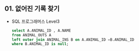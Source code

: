 ## 01. 없어진 기록 찾기

- SQL 프로그래머스 Level3

  

  ```sql
  select A.ANIMAL_ID , A.NAME
  from ANIMAL_OUTS A
  left outer join ANIMAL_INS B on A.ANIMAL_ID =B.ANIMAL_ID
  where B.ANIMAL_ID is null;
  
  ```
  
  